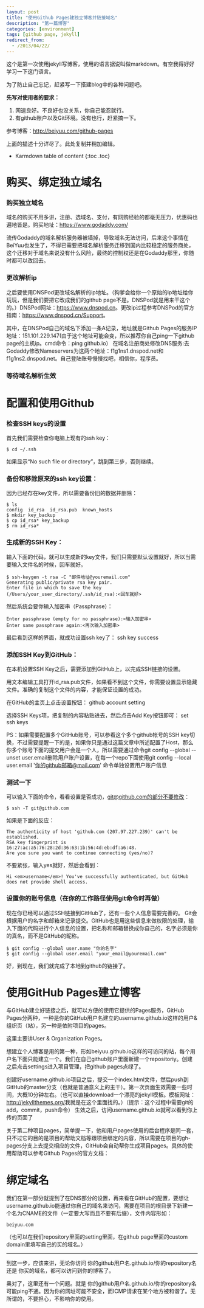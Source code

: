 ```yaml
---
layout: post
title: "使用Github Pages建独立博客并链接域名"
description: "第一篇博客"
categories: [environment]
tags: [github page, jekyll]
redirect_from:
  - /2013/04/22/
---
```

这个是第一次使用jekyll写博客，使用的语言据说叫做markdown。有空我得好好学习一下这门语言。

为了防止自己忘记，赶紧写一下搭建blog中的各种问题吧。

**先写对使用者的要求：**

1. 网速良好。不良好也没关系，你自己能忍就行。
2. 有github账户以及Git环境。没有也行，赶紧搞一下。

参考博客：<http://beiyuu.com/github-pages>

上面的描述十分详尽了。此处复制并稍加编辑。

* Karmdown table of content
{:toc .toc}

# 购买、绑定独立域名

### 购买独立域名
域名的购买不用多讲，注册、选域名、支付，有网购经验的都毫无压力，优惠码也遍地皆是。购买地址：<https://www.godaddy.com/>

流传Godaddy的域名解析服务器被墙掉，导致域名无法访问，后来这个事情在BeiYuu也发生了，不得已需要把域名解析服务迁移到国内比较稳定的服务商处，这个迁移对于域名来说没有什么风险，最终的控制权还是在Godaddy那里，你随时都可以改回去。

### 更改解析ip
之后要使用DNSPod更改域名解析的ip地址。（狗爹会给你一个原始的ip地址给你玩玩，但是我们要把它改成我们的github page不是。DNSPod就是用来干这个的。）DNSPod网址：<https://www.dnspod.cn>。更改ip过程参考DNSPod的官方指南：<https://www.dnspod.cn/Support>。

其中，在DNSPod自己的域名下添加一条A记录，地址就是Github Pages的服务IP地址：151.101.229.147(由于这个地址可能会变，所以推荐你自己ping一下github page的主机ip。cmd命令：ping github.io）
在域名注册商处修改DNS服务:去Godaddy修改Nameservers为这两个地址：f1g1ns1.dnspod.net和f1g1ns2.dnspod.net。自己登陆账号慢慢找吧，相信你，程序员。

### 等待域名解析生效

# 配置和使用Github
### 检查SSH keys的设置
首先我们需要检查你电脑上现有的ssh key：

~~~~~~
$ cd ~/.ssh
~~~~~~~~~~~

如果显示“No such file or directory”，跳到第三步，否则继续。

### 备份和移除原来的ssh key设置：
因为已经存在key文件，所以需要备份旧的数据并删除：

~~~~~~~~~~~
$ ls
config	id_rsa	id_rsa.pub	known_hosts
$ mkdir key_backup
$ cp id_rsa* key_backup
$ rm id_rsa*
~~~~~~~~~~~~~~~~~

### 生成新的SSH Key：
输入下面的代码，就可以生成新的key文件，我们只需要默认设置就好，所以当需要输入文件名的时候，回车就好。

~~~~~~~~~
$ ssh-keygen -t rsa -C "邮件地址@youremail.com"
Generating public/private rsa key pair.
Enter file in which to save the key (/Users/your_user_directory/.ssh/id_rsa):<回车就好>
~~~~~~~~~~~~~~

然后系统会要你输入加密串（Passphrase）：

~~~~~~~~~~
Enter passphrase (empty for no passphrase):<输入加密串>
Enter same passphrase again:<再次输入加密串>
~~~~~~~~~~~~~~

最后看到这样的界面，就成功设置ssh key了： ssh key success

### 添加SSH Key到GitHub：
在本机设置SSH Key之后，需要添加到GitHub上，以完成SSH链接的设置。

用文本编辑工具打开id_rsa.pub文件，如果看不到这个文件，你需要设置显示隐藏文件。准确的复制这个文件的内容，才能保证设置的成功。

在GitHub的主页上点击设置按钮： github account setting

选择SSH Keys项，把复制的内容粘贴进去，然后点击Add Key按钮即可： set ssh keys

PS：如果需要配置多个GitHub账号，可以参看这个多个github帐号的SSH key切换，不过需要提醒一下的是，如果你只是通过这篇文章中所述配置了Host，那么你多个账号下面的提交用户会是一个人，所以需要通过命令git config --global --unset user.email删除用户账户设置，在每一个repo下面使用git config --local user.email '你的github邮箱@mail.com' 命令单独设置用户账户信息

### 测试一下

可以输入下面的命令，看看设置是否成功，git@github.com的部分不要修改：

~~~~~~
$ ssh -T git@github.com
~~~~~~~~~~~~

如果是下面的反应：

~~~~~~
The authenticity of host 'github.com (207.97.227.239)' can't be established.
RSA key fingerprint is 16:27:ac:a5:76:28:2d:36:63:1b:56:4d:eb:df:a6:48.
Are you sure you want to continue connecting (yes/no)?
~~~~~~~~~~~~~~~~~~

不要紧张，输入yes就好，然后会看到：

~~~~~~~
Hi <em>username</em>! You've successfully authenticated, but GitHub does not provide shell access.
~~~~~~~~~~~~~~~

### 设置你的账号信息（在你的工作路径使用git命令时再做）
现在你已经可以通过SSH链接到GitHub了，还有一些个人信息需要完善的。
Git会根据用户的名字和邮箱来记录提交。GitHub也是用这些信息来做权限的处理，输入下面的代码进行个人信息的设置，把名称和邮箱替换成你自己的，名字必须是你的真名，而不是GitHub的昵称。

~~~~~~~~~~~~
$ git config --global user.name "你的名字"
$ git config --global user.email "your_email@youremail.com"
~~~~~~~~~~~~~~~~
好，到现在，我们就完成了本地到github的链接了。

# 使用GitHub Pages建立博客
与GitHub建立好链接之后，就可以方便的使用它提供的Pages服务，GitHub Pages分两种，一种是你的GitHub用户名建立的username.github.io这样的用户&组织页（站），另一种是依附项目的pages。

这里主要讲User & Organization Pages。

想建立个人博客是用的第一种，形如beiyuu.github.io这样的可访问的站，每个用户名下面只能建立一个。我们在自己github账户里面新建一个repositoriy。创建之后点击settings进入项目管理，把github pages点绿了。

创建好username.github.io项目之后，提交一个index.html文件，然后push到GitHub的master分支（也就是普通意义上的主干）。第一次页面生效需要一些时间，大概10分钟左右。（也可以直接download一个漂亮的jekyll模板。模板网址：<http://jekyllthemes.org/>我就是在这个里面找的。）（提示：这个过程中需要git的add，commit，push命令）
生效之后，访问username.github.io就可以看到你上传的页面了

关于第二种项目pages，简单提一下，他和用户pages使用的后台程序是同一套，只不过它的目的是项目的帮助文档等跟项目绑定的内容，所以需要在项目的gh-pages分支上去提交相应的文件，GitHub会自动帮你生成项目pages。具体的使用帮助可以参考Github Pages的官方文档：

# 绑定域名
我们在第一部分就提到了在DNS部分的设置，再来看在GitHub的配置，要想让username.github.io能通过你自己的域名来访问，需要在项目的根目录下新建一个名为CNAME的文件（一定要大写而且不要有后缀），文件内容形如：
~~~~~
beiyuu.com
~~~~~~~~~~~~

（也可以在我们repository里面的setting里面，在github page里面的custom domain里填写自己的买的域名。）

****
到这一步，应该来讲，无论你访问   你的github用户名.github.io/你的repository名  还是  你买的域名，都可以访问到你的博客了。

奥对了，这里还有一个问题。就是 你的github用户名.github.io/你的repository名  可能ping不通。因为你的网址可能不安全，而ICMP请求在某个地方被和谐了。无所谓的，不要担心，不影响你的使用。